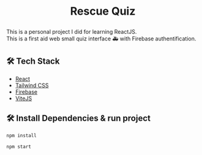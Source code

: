 # <p align="center">Rescue Quiz </p>
  
This is a personal project I did for learning ReactJS.
<br> This is a first aid web small quiz interface 🚑 with Firebase authentification.

## 🛠️ Tech Stack
- [React](https://reactjs.org/)
- [Tailwind CSS](https://tailwindcss.com/)
- [Firebase](https://firebase.com)
- [ViteJS](https://vitejs.dev/)


## 🛠️ Install Dependencies & run project  
```bash
npm install 
```
 ```bash
npm start
```
